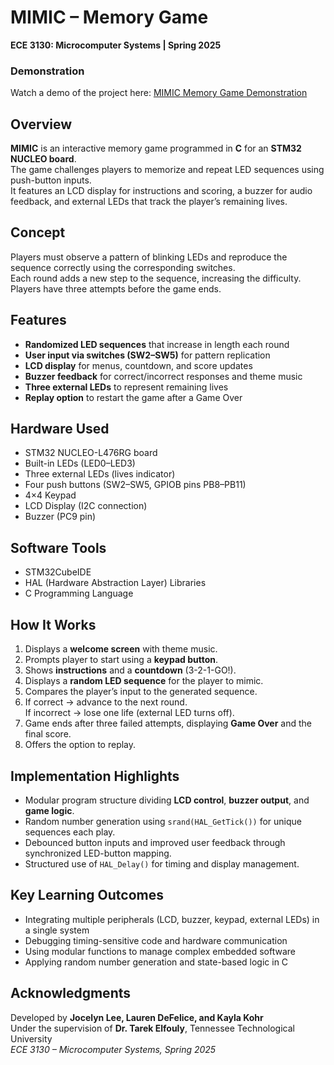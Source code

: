 # MIMIC – Memory Game  
**ECE 3130: Microcomputer Systems | Spring 2025**
### Demonstration
Watch a demo of the project here: [MIMIC Memory Game Demonstration](https://youtu.be/KwVrnDVoK-k)

## Overview
**MIMIC** is an interactive memory game programmed in **C** for an **STM32 NUCLEO board**.  
The game challenges players to memorize and repeat LED sequences using push-button inputs.  
It features an LCD display for instructions and scoring, a buzzer for audio feedback, and external LEDs that track the player’s remaining lives.  

## Concept
Players must observe a pattern of blinking LEDs and reproduce the sequence correctly using the corresponding switches.  
Each round adds a new step to the sequence, increasing the difficulty. Players have three attempts before the game ends.  

## Features
- **Randomized LED sequences** that increase in length each round  
- **User input via switches (SW2–SW5)** for pattern replication  
- **LCD display** for menus, countdown, and score updates  
- **Buzzer feedback** for correct/incorrect responses and theme music  
- **Three external LEDs** to represent remaining lives  
- **Replay option** to restart the game after a Game Over  

## Hardware Used
- STM32 NUCLEO-L476RG board  
- Built-in LEDs (LED0–LED3)  
- Three external LEDs (lives indicator)  
- Four push buttons (SW2–SW5, GPIOB pins PB8–PB11)  
- 4×4 Keypad  
- LCD Display (I2C connection)  
- Buzzer (PC9 pin)

## Software Tools
- STM32CubeIDE  
- HAL (Hardware Abstraction Layer) Libraries  
- C Programming Language  

## How It Works
1. Displays a **welcome screen** with theme music.  
2. Prompts player to start using a **keypad button**.  
3. Shows **instructions** and a **countdown** (3-2-1-GO!).  
4. Displays a **random LED sequence** for the player to mimic.  
5. Compares the player’s input to the generated sequence.  
6. If correct → advance to the next round.  
   If incorrect → lose one life (external LED turns off).  
7. Game ends after three failed attempts, displaying **Game Over** and the final score.  
8. Offers the option to replay.  

## Implementation Highlights
- Modular program structure dividing **LCD control**, **buzzer output**, and **game logic**.  
- Random number generation using `srand(HAL_GetTick())` for unique sequences each play.  
- Debounced button inputs and improved user feedback through synchronized LED-button mapping.  
- Structured use of `HAL_Delay()` for timing and display management.  

## Key Learning Outcomes
- Integrating multiple peripherals (LCD, buzzer, keypad, external LEDs) in a single system  
- Debugging timing-sensitive code and hardware communication  
- Using modular functions to manage complex embedded software  
- Applying random number generation and state-based logic in C  

## Acknowledgments
Developed by **Jocelyn Lee, Lauren DeFelice, and Kayla Kohr**  
Under the supervision of **Dr. Tarek  Elfouly**, Tennessee Technological University  
*ECE 3130 – Microcomputer Systems, Spring 2025*
